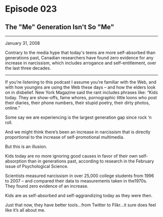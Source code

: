 # Episode 023

## The "Me" Generation Isn't So "Me"

---

January 31, 2008

Contrary to the media hype that today's teens are more self-absorbed than generations past, Canadian researchers have found zero evidence for any increase in narcissism, which includes arrogance and self-entitlement, over the last three decades.

---

If you’re listening to this podcast I assume you’re familiar with the Web, and with how youngins are using the Web these days – and how the elders look on in disbelief. New York Magazine said the rant includes phrases like: “Kids today. They are show-offs, fame whores, pornographic little loons who post their diaries, their phone numbers, their stupid poetry, their dirty photos, online.”

Some say we are experiencing is the largest generation gap since rock ‘n roll.

And we might think there’s been an increase in narcissism that is directly proportional to the increase of self-promotional multimedia.

But this is an illusion.

Kids today are no more ignoring good causes in favor of their own self-absorption than in generations past, according to research in the February issue of Psychological Science.

Scientists measured narcissism in over 25,000 college students from 1996 to 2007 – and compared their data to measurements taken in the1970s. They found zero evidence of an increase.

Kids are as self-absorbed and self-aggrandizing today as they were then.

Just that now, they have better tools…from Twitter to Flikr…it sure does feel like it’s all about me.

